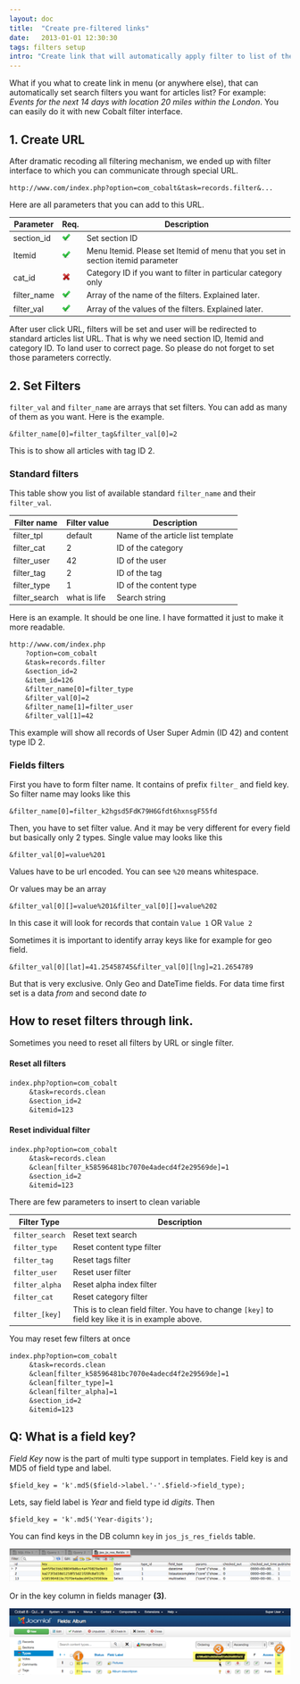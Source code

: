 ```yaml
---
layout: doc
title:  "Create pre-filtered links"
date:   2013-01-01 12:30:30
tags: filters setup
intro: "Create link that will automatically apply filter to list of the articles."
---
```


What if you what to create link in menu (or anywhere else), that can automatically set search filters you want for articles list? For example: _Events for the next 14 days with location 20 miles within the London_. You can easily do it with new Cobalt filter interface.

## 1. Create URL

After dramatic recoding all filtering mechanism, we ended up with filter interface to which you can communicate through special URL.

	http://www.com/index.php?option=com_cobalt&task=records.filter&...

Here are all parameters that you can add to this URL.

Parameter			| Req.      | Description
------------------|-----------|------
section_id			| ![Yes][1] | Set section ID
Itemid				| ![Yes][1] | Menu Itemid. Please set Itemid of menu that you set in section itemid parameter
cat_id				| ![No][2]  | Category ID if you want to filter in particular category only
filter_name		| ![Yes][1] | Array of the name of the filters. Explained later.
filter_val			| ![Yes][1] | Array of the values of the filters. Explained later.

[1]: /assets/img/tick.png
[2]: /assets/img/cross.png

After user click URL, filters will be set and user will be redirected to standard articles list URL. That is why we need section ID, Itemid and category ID. To land user to correct page. So please do not forget to set those parameters correctly.

## 2. Set Filters

`filter_val` and `filter_name` are arrays that set filters. You can add as many of them as you want. Here is the example.

	&filter_name[0]=filter_tag&filter_val[0]=2

This is to show all articles with tag ID 2.

### Standard filters

This table show you list of available standard `filter_name` and their `filter_val`.

Filter name   | Filter value | Description
--------------|--------------|-------------
filter_tpl		| default		| Name of the article list template
filter_cat		| 2				| ID of the category
filter_user	| 42			| ID of the user
filter_tag		| 2				| ID of the tag
filter_type	| 1				| ID of the content type
filter_search	| what is life	| Search string

Here is an example. It should be one line. I have formatted it just to make it more readable.

	http://www.com/index.php
		?option=com_cobalt
		&task=records.filter
		&section_id=2
		&item_id=126
		&filter_name[0]=filter_type
		&filter_val[0]=2
		&filter_name[1]=filter_user
		&filter_val[1]=42

This example will show all records of User Super Admin (ID 42) and content type ID 2.

### Fields filters

First you have to form filter name. It contains of prefix `filter_` and field key. So filter name may looks like this

	&filter_name[0]=filter_k2hgsd5FdK79H6Gfdt6hxnsgF55fd

Then, you have to set filter value. And it may be very different for every field but basically only 2 types. Single value may looks like this

	&filter_val[0]=value%201

Values have to be url encoded. You can see `%20` means whitespace. 

Or values may be an array

	&filter_val[0][]=value%201&filter_val[0][]=value%202

In this case it will look for records that contain `Value 1` OR `Value 2`

Sometimes it is important to identify array keys like for example for geo field.

	&filter_val[0][lat]=41.25458745&filter_val[0][lng]=21.2654789

But that is very exclusive. Only Geo and DateTime fields. For data time first set is a data _from_ and second date _to_

## How to reset filters through link.

Sometimes you need to reset all filters by URL or single filter.

#### Reset all filters

    index.php?option=com_cobalt
         &task=records.clean
         &section_id=2 
         &itemid=123

#### Reset individual filter

    index.php?option=com_cobalt
         &task=records.clean
         &clean[filter_k58596481bc7070e4adecd4f2e29569de]=1
         &section_id=2 
         &itemid=123

There are few parameters to insert to clean variable 

Filter Type       | Description
------------------|------------
`filter_search`   | Reset text search
`filter_type`     | Reset content type filter
`filter_tag`      | Reset tags filter
`filter_user`     | Reset user filter
`filter_alpha`    | Reset alpha index filter
`filter_cat`      | Reset category filter
`filter_[key]`    | This is to clean field filter. You have to change `[key]` to field key like it is in example above.

You may reset few filters at once

    index.php?option=com_cobalt
         &task=records.clean
         &clean[filter_k58596481bc7070e4adecd4f2e29569de]=1
         &clean[filter_type]=1
         &clean[filter_alpha]=1
         &section_id=2 
         &itemid=123

## Q: What is a field key?

_Field Key_ now is the part of multi type support in templates. Field key is and MD5 of field type and label.

	$field_key = 'k'.md5($field->label.'-'.$field->field_type); 

Lets, say field label is _Year_ and field type id _digits_. Then 

	$field_key = 'k'.md5('Year-digits');

You can find keys in the DB column `key` in `jos_js_res_fields` table.

![Field key][im2]

Or in the key column in fields manager  **(3)**.

![Field key][im3]

[im2]: /assets/img/screenshots/fieldkey.png
[im3]: /assets/img/screenshots/typeandid.png


